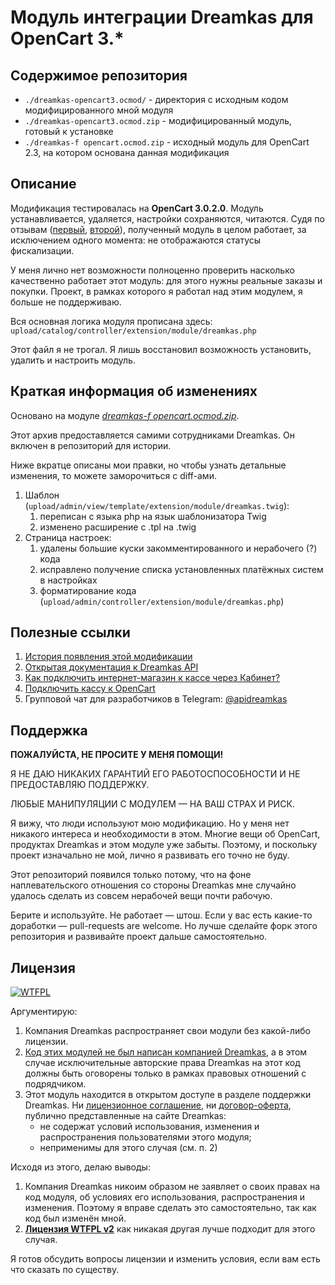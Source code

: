 # Модуль интеграции Dreamkas для OpenCart 3.\*

## Содержимое репозитория

- `./dreamkas-opencart3.ocmod/` - директория с исходным кодом модифицированного мной модуля
- `./dreamkas-opencart3.ocmod.zip` - модифицированный модуль, готовый к установке
- `./dreamkas-f opencart.ocmod.zip` - исходный модуль для OpenCart 2.3, на котором основана данная модификация

## Описание

Модификация тестировалась на **OpenCart 3.0.2.0**.
Модуль устанавливается, удаляется, настройки сохраняются, читаются.
Судя по отзывам ([первый](http://blog.anthonyaxenov.ru/2018/05/09/%d0%bc%d0%be%d0%b4%d1%83%d0%bb%d1%8c-%d0%b8%d0%bd%d1%82%d0%b5%d0%b3%d1%80%d0%b0%d1%86%d0%b8%d0%b8-dreamkas-%d0%b4%d0%bb%d1%8f-opencart-3-0-2-0/#comment-103), [второй](https://help.dreamkas.ru/hc/ru/articles/115005504689-%D0%9F%D0%BE%D0%B4%D0%BA%D0%BB%D1%8E%D1%87%D0%B8%D1%82%D1%8C-%D0%BA%D0%B0%D1%81%D1%81%D1%83-%D0%BA-OpenCart)), полученный модуль в целом работает, за исключением одного момента: не отображаются статусы фискализации.

У меня лично нет возможности полноценно проверить насколько качественно работает этот модуль: для этого нужны реальные заказы и покупки.
Проект, в рамках которого я работал над этим модулем, я больше не поддерживаю.

Вся основная логика модуля прописана здесь:
`upload/catalog/controller/extension/module/dreamkas.php`

Этот файл я не трогал.
Я лишь восстановил возможность установить, удалить и настроить модуль.

## Краткая информация об изменениях

Основано на модуле _[dreamkas-f opencart.ocmod.zip](https://help.dreamkas.ru/hc/ru/article_attachments/115010763145/dreamkas-f_opencart.ocmod.zip)_.

Этот архив предоставляется самими сотрудниками Dreamkas.
Он включен в репозиторий для истории.

Ниже вкратце описаны мои правки, но чтобы узнать детальные изменения, то можете заморочиться с diff-ами.

1. Шаблон (`upload/admin/view/template/extension/module/dreamkas.twig`):
   1. переписан с языка php на язык шаблонизатора Twig
   2. изменено расширение с .tpl на .twig
2. Страница настроек:
   1. удалены большие куски закомментированного и нерабочего (?) кода
   2. исправлено получение списка установленных платёжных систем в настройках
   3. форматирование кода (`upload/admin/controller/extension/module/dreamkas.php`)

## Полезные ссылки

1. [История появления этой модификации](http://blog.anthonyaxenov.ru/2018/05/09/модуль-интеграции-dreamkas-для-opencart-3-0-2-0)
2. [Открытая документация к Dreamkas API](http://kabinet.docs.apiary.io)
3. [Как подключить интернет-магазин к кассе через Кабинет?](https://help.dreamkas.ru/hc/ru/articles/115005007709)
4. [Подключить кассу к OpenCart](https://help.dreamkas.ru/hc/ru/articles/115005504689-%D0%9F%D0%BE%D0%B4%D0%BA%D0%BB%D1%8E%D1%87%D0%B8%D1%82%D1%8C-%D0%BA%D0%B0%D1%81%D1%81%D1%83-%D0%BA-OpenCart)
5. Групповой чат для разработчиков в Telegram: [@apidreamkas](https://t.me/apidreamkas)

## Поддержка

**ПОЖАЛУЙСТА, НЕ ПРОСИТЕ У МЕНЯ ПОМОЩИ!**

Я НЕ ДАЮ НИКАКИХ ГАРАНТИЙ ЕГО РАБОТОСПОСОБНОСТИ И НЕ ПРЕДОСТАВЛЯЮ ПОДДЕРЖКУ.

ЛЮБЫЕ МАНИПУЛЯЦИИ С МОДУЛЕМ — НА ВАШ СТРАХ И РИСК.

Я вижу, что люди используют мою модификацию. Но у меня нет никакого интереса и необходимости в этом. Многие вещи об OpenCart, продуктах Dreamkas и этом модуле уже забыты. Поэтому, и поскольку проект изначально не мой, лично я развивать его точно не буду.

Этот репозиторий появился только потому, что на фоне наплевательского отношения со стороны Dreamkas мне случайно удалось сделать из совсем нерабочей вещи почти рабочую.

Берите и используйте. Не работает — штош. Если у вас есть какие-то доработки — pull-requests are welcome. Но лучше сделайте форк этого репозитория и развивайте проект дальше самостоятельно.

## Лицензия

[<img src="http://www.wtfpl.net/wp-content/uploads/2012/12/wtfpl-badge-1.png" alt="WTFPL" />](LICENSE)

Аргументирую:
1. Компания Dreamkas распространяет свои модули без какой-либо лицензии.
2. [Код этих модулей не был написан компанией Dreamkas](https://help.dreamkas.ru/hc/ru/articles/115005504689/comments/360000156078), а в этом случае исключительные авторские права Dreamkas на этот код должны быть оговорены только в рамках правовых отношений с подрядчиком.
3. Этот модуль находится в открытом доступе в разделе поддержки Dreamkas. Ни [лицензионное соглашение](https://dreamkas.ru/content/kluch-oferta.pdf), ни [договор-оферта](https://dreamkas.ru/content/dogovor-oferta-clients.pdf), публично представленные на сайте Dreamkas:
   * не содержат условий использования, изменения и распространения пользователями этого модуля;
   * неприменимы для этого случая (см. п. 2)

Исходя из этого, делаю выводы:
1. Компания Dreamkas никоим образом не заявляет о своих правах на код модуля, об условиях его использования, распространения и изменения. Поэтому я вправе сделать это самостоятельно, так как код был изменён мной.
2. **[Лицензия WTFPL v2](LICENSE)** как никакая другая лучше подходит для этого случая.

Я готов обсудить вопросы лицензии и изменить условия, если вам есть что сказать по существу.
